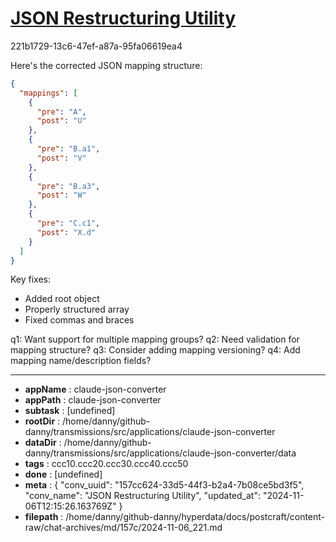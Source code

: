 # [JSON Restructuring Utility](https://claude.ai/chat/157cc624-33d5-44f3-b2a4-7b08ce5bd3f5)

221b1729-13c6-47ef-a87a-95fa06619ea4

 Here's the corrected JSON mapping structure:

```json
{
  "mappings": [
    {
      "pre": "A",
      "post": "U"
    },
    {
      "pre": "B.a1",
      "post": "V"
    },
    {
      "pre": "B.a3",
      "post": "W"
    },
    {
      "pre": "C.c1",
      "post": "X.d"
    }
  ]
}
```

Key fixes:
- Added root object
- Properly structured array
- Fixed commas and braces

q1: Want support for multiple mapping groups?
q2: Need validation for mapping structure?
q3: Consider adding mapping versioning?
q4: Add mapping name/description fields?

---

* **appName** : claude-json-converter
* **appPath** : claude-json-converter
* **subtask** : [undefined]
* **rootDir** : /home/danny/github-danny/transmissions/src/applications/claude-json-converter
* **dataDir** : /home/danny/github-danny/transmissions/src/applications/claude-json-converter/data
* **tags** : ccc10.ccc20.ccc30.ccc40.ccc50
* **done** : [undefined]
* **meta** : {
  "conv_uuid": "157cc624-33d5-44f3-b2a4-7b08ce5bd3f5",
  "conv_name": "JSON Restructuring Utility",
  "updated_at": "2024-11-06T12:15:26.163769Z"
}
* **filepath** : /home/danny/github-danny/hyperdata/docs/postcraft/content-raw/chat-archives/md/157c/2024-11-06_221.md